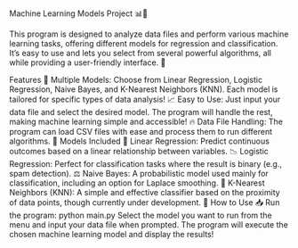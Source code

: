 Machine Learning Models Project 📊🤖

This program is designed to analyze data files and perform various machine learning tasks, offering different models for regression and classification. It’s easy to use and lets you select from several powerful algorithms, all while providing a user-friendly interface. 🎉

Features 🚀
Multiple Models: Choose from Linear Regression, Logistic Regression, Naive Bayes, and K-Nearest Neighbors (KNN). Each model is tailored for specific types of data analysis! 📈
Easy to Use: Just input your data file and select the desired model. The program will handle the rest, making machine learning simple and accessible! 🔥
Data File Handling: The program can load CSV files with ease and process them to run different algorithms. 📂
Models Included 🧠
Linear Regression: Predict continuous outcomes based on a linear relationship between variables. 📉
Logistic Regression: Perfect for classification tasks where the result is binary (e.g., spam detection). ⚖️
Naive Bayes: A probabilistic model used mainly for classification, including an option for Laplace smoothing. 🔢
K-Nearest Neighbors (KNN): A simple and effective classifier based on the proximity of data points, though currently under development. 📍
How to Use 📥
Run the program:
python main.py
Select the model you want to run from the menu and input your data file when prompted.
The program will execute the chosen machine learning model and display the results!